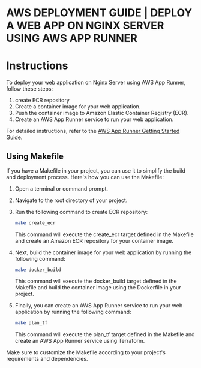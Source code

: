 AWS DEPLOYMENT GUIDE | DEPLOY A WEB APP ON NGINX SERVER USING AWS APP RUNNER
==================================================
# Instructions

To deploy your web application on Nginx Server using AWS App Runner, follow these steps:


1. create ECR repository
2. Create a container image for your web application.
3. Push the container image to Amazon Elastic Container Registry (ECR).
4. Create an AWS App Runner service to run your web application.

For detailed instructions, refer to the [AWS App Runner Getting Started Guide](https://aws.amazon.com/getting-started/guides/deploy-webapp-apprunner/?ref=gsrchandson).


## Using Makefile

If you have a Makefile in your project, you can use it to simplify the build and deployment process. Here's how you can use the Makefile:

1. Open a terminal or command prompt.
2. Navigate to the root directory of your project.
3. Run the following command to create ECR repository:

    ```bash
    make create_ecr
    ```

    This command will execute the create_ecr target defined in the Makefile and create an Amazon ECR repository for your container image.

4. Next, build the container image for your web application by running the following command:

    ```bash
    make docker_build
    ```

    This command will execute the docker_build target defined in the Makefile and build the container image using the Dockerfile in your project.

5. Finally, you can create an AWS App Runner service to run your web application by running the following command:

    ```bash
    make plan_tf
    ```

    This command will execute the plan_tf target defined in the Makefile and create an AWS App Runner service using Terraform.

Make sure to customize the Makefile according to your project's requirements and dependencies.




